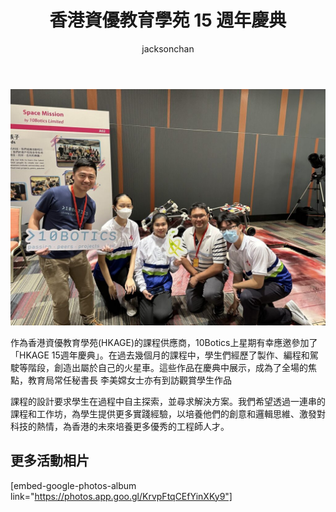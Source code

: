 ﻿---
title: "香港資優教育學苑 15 週年慶典"
publishDate: 2023-07-28
description: "記錄香港資優教育學苑15週年慶典的精彩時刻，展示資優教育發展成果和未來展望。"
featuredImage: "../../assets/images/news/2023-07-28-香港資優教育學苑15週年慶典/image1.jpg"
SEOImage: "../../assets/images/news/2023-07-28-香港資優教育學苑15週年慶典/image1.jpg"
category: "文章"
tags: []
author: "jacksonchan"
---

![](../../assets/images/news/2023-07-28-香港資優教育學苑15週年慶典/364117147_703058138505162_5723984231227396097_n-1024x768.jpg)

作為香港資優教育學苑(HKAGE)的課程供應商，10Botics上星期有幸應邀參加了「HKAGE 15週年慶典」。在過去幾個月的課程中，學生們經歷了製作、編程和駕駛等階段，創造出屬於自己的火星車。這些作品在慶典中展示，成為了全場的焦點，教育局常任秘書長 李美嫦女士亦有到訪觀賞學生作品

課程的設計要求學生在過程中自主探索，並尋求解決方案。我們希望透過一連串的課程和工作坊，為學生提供更多實踐經驗，以培養他們的創意和邏輯思維、激發對科技的熱情，為香港的未來培養更多優秀的工程師人才。

## 更多活動相片

[embed-google-photos-album link="https://photos.app.goo.gl/KrvpFtqCEfYinXKy9"]
